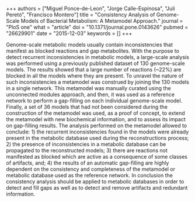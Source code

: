 +++
authors = ["Miguel Ponce-de-Leon", "Jorge Calle-Espinosa", "Juli Peretó", "Francisco Montero"]
title = "Consistency Analysis of Genome-Scale Models of Bacterial Metabolism: A Metamodel Approach."
journal = "PloS one"
what = "article"
doi = "10.1371/journal.pone.0143626"
pubmed = "26629901"
date = "2015-12-03"
keywords = []
+++

Genome-scale metabolic models usually contain inconsistencies that manifest as blocked reactions and gap metabolites. With the purpose to detect recurrent inconsistencies in metabolic models, a large-scale analysis was performed using a previously published dataset of 130 genome-scale models. The results showed that a large number of reactions (~22%) are blocked in all the models where they are present. To unravel the nature of such inconsistencies a metamodel was construed by joining the 130 models in a single network. This metamodel was manually curated using the unconnected modules approach, and then, it was used as a reference network to perform a gap-filling on each individual genome-scale model. Finally, a set of 36 models that had not been considered during the construction of the metamodel was used, as a proof of concept, to extend the metamodel with new biochemical information, and to assess its impact on gap-filling results. The analysis performed on the metamodel allowed to conclude: 1) the recurrent inconsistencies found in the models were already present in the metabolic database used during the reconstructions process; 2) the presence of inconsistencies in a metabolic database can be propagated to the reconstructed models; 3) there are reactions not manifested as blocked which are active as a consequence of some classes of artifacts, and; 4) the results of an automatic gap-filling are highly dependent on the consistency and completeness of the metamodel or metabolic database used as the reference network. In conclusion the consistency analysis should be applied to metabolic databases in order to detect and fill gaps as well as to detect and remove artifacts and redundant information.